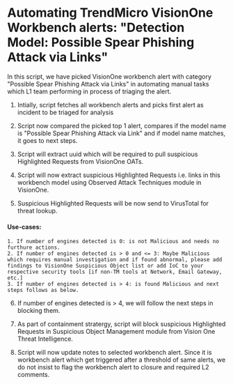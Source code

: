 # Automating TrendMicro VisionOne Workbench alerts: "Detection Model: Possible Spear Phishing Attack via Links"

In this script, we have picked VisionOne workbench alert with category "Possible Spear Phishing Attack via Links" in automating manual tasks which L1 team performing in process of triaging the alert. 

1. Intially, script fetches all workbench alerts and picks first alert as incident to be triaged for analysis

2. Script now compared the picked top 1 alert, compares if the model name is "Possible Spear Phishing Attack via Link" and if model name matches, it goes to next steps.

3. Script will extract uuid which will be required to pull suspicious Highlighted Requests from VisionOne OATs.

4. Script will now extract suspicious Highlighted Requests i.e. links in this workbench model using Observed Attack Techniques module in VisionOne.

5. Suspicious Highlighted Requests will be now send to VirusTotal for threat lookup.
#### Use-cases:
	1. If number of engines detected is 0: is not Malicious and needs no furthure actions.
	2. If number of engines detected is > 0 and <= 3: Maybe Malicious which requires manual investigation and if found abnormal, please add findings to VisionOne Suspicious Object list or add IoC to your respective security tools [if non-TM tools at Network, Email Gateway, etc.]
	3. If number of engines detected is > 4: is found Malicious and next steps follows as below.

6. If number of engines detected is > 4, we will follow the next steps in blocking them.

7. As part of containment stratergy, script will block suspicious Highlighted Requests in Suspicious Object Management module from Vision One Threat Intelligence.

8. Script will now update notes to selected workbench alert. Since it is workbench alert which get triggered after a threshold of same alerts, we do not insist to flag the workbench alert to closure and required L2 comments.
